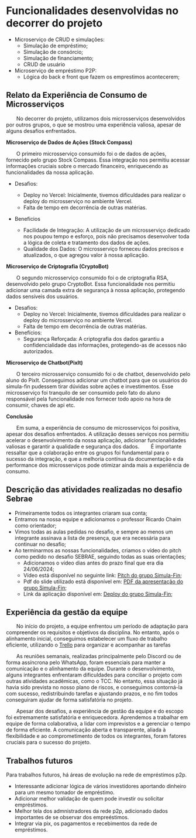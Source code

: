 # Funcionalidades desenvolvidas no decorrer do projeto

- Microserviço de CRUD e simulações:
    - Simulação de empréstimo;
    - Simulação de consórcio;
    - Simulação de financiamento;
    - CRUD de usuário
- Microserviço de empréstimo P2P:
    - Lógica do back e front que fazem os emprestimos acontecerem;

## Relato da Experiência de Consumo de Microsserviços
&emsp;&emsp;No decorrer do projeto, utilizamos dois microsserviços desenvolvidos por outros grupos, o que se mostrou uma experiência valiosa, apesar de alguns desafios enfrentados.

**Microserviço de Dados de Ações (Stock Compass)**

&emsp;&emsp;O primeiro microsserviço consumido foi o de dados de ações, fornecido pelo grupo Stock Compass. Essa integração nos permitiu acessar informações cruciais sobre o mercado financeiro, enriquecendo as funcionalidades da nossa aplicação.

- Desafios:

    - Deploy no Vercel: Inicialmente, tivemos dificuldades para realizar o deploy do microsserviço no ambiente Vercel.
    - Falta de tempo em decorrência de outras matérias.
- Beneficios
    - Facilidade de Integração: A utilização de um microsserviço dedicado nos poupou tempo e esforço, pois não precisamos desenvolver toda a lógica de coleta e tratamento dos dados de ações.
    - Qualidade dos Dados: O microsserviço forneceu dados precisos e atualizados, o que agregou valor à nossa aplicação.

**Microserviço de Criptografia (CryptoBot)**

&emsp;&emsp;O segundo microsserviço consumido foi o de criptografia RSA, desenvolvido pelo grupo CryptoBot. Essa funcionalidade nos permitiu adicionar uma camada extra de segurança à nossa aplicação, protegendo dados sensíveis dos usuários.

- Desafios:
    - Deploy no Vercel: Inicialmente, tivemos dificuldades para realizar o deploy do microsserviço no ambiente Vercel.
    - Falta de tempo em decorrência de outras matérias.
- Benefícios:
    - Segurança Reforçada: A criptografia dos dados garantiu a confidencialidade das informações, protegendo-as de acessos não autorizados.

**Microserviço de Chatbot(PixIt)**

&emsp;&emsp;O terceiro microsserviço consumido foi o de chatbot, desenvolvido pelo aluno do PixIt. Conseguimos adicionar um chatbot para que os usuários do simula-fin pudessem tirar dúvidas sobre ações e investimentos. Esse microsserviço foi tranquilo de ser consumido pelo fato do aluno responsável pela funcionalidade nos fornecer todo apoio na hora de consumir, chaves de api etc.    

**Conclusão**

&emsp;&emsp;Em suma, a experiência de consumo de microsserviços foi positiva, apesar dos desafios enfrentados. A utilização desses serviços nos permitiu acelerar o desenvolvimento da nossa aplicação, adicionar funcionalidades valiosas e garantir a qualidade e segurança dos dados.
&emsp;&emsp;É importante ressaltar que a colaboração entre os grupos foi fundamental para o sucesso da integração, e que a melhoria contínua da documentação e da performance dos microsserviços pode otimizar ainda mais a experiência de consumo.

## Descrição das atividades realizadas no desafio Sebrae

- Primeiramente todos os integrantes criaram sua  conta;
- Entramos na nossa equipe e adicionamos o professor Ricardo Chaim como orientador;
- Vimos todas as aulas pedidas no desafio, e sempre ao menos um integrante assinava a lista de presença, que era necessária para continuar no desafio;
- Ao terminarmos as nossas funcionalidades, criamos o vídeo do pitch como pedido no desafio SEBRAE, seguindo todas as suas orientações;
    - Adicionamos o vídeo dias antes do prazo final que era dia 24/06/2024;
    - Vídeo está disponível no seguinte link: [Pitch do grupo Simula-Fin](https://www.youtube.com/watch?v=CMIlVEfxVMw);
    - Pdf do slide utilizado está disponível em: [PDF da apresentação do grupo Simula-Fin](../assets/Pitch/PitchSimulaFin.pdf);
    - Link da aplicação disponível em: [Deploy do grupo Simula-Fin](https://frontend-indol-pi.vercel.app/);

## Experiência da gestão da equipe

&emsp;&emsp;No início do projeto, a equipe enfrentou um período de adaptação para compreender os requisitos e objetivos da disciplina. No entanto, após o alinhamento inicial, conseguimos estabelecer um fluxo de trabalho eficiente, utilizando o [Trello](https://trello.com/b/Pm8a7sy8/eps-simulafin) para organizar e acompanhar as tarefas

&emsp;&emsp;As reuniões semanais, realizadas principalmente pelo Discord ou de forma assíncrona pelo WhatsApp, foram essenciais para manter a comunicação e o alinhamento da equipe. Durante o desenvolvimento, alguns integrantes enfrentaram dificuldades para conciliar o projeto com outras atividades acadêmicas, como o TCC. No entanto, essa situação já havia sido prevista no nosso plano de riscos, e conseguimos contorná-la com sucesso, redistribuindo tarefas e ajustando prazos, e no fim todos conseguiram ajudar de forma satisfatória no projeto.

&emsp;&emsp;Apesar dos desafios, a experiência de gestão da equipe e do escopo foi extremamente satisfatória e enriquecedora. Aprendemos a trabalhar em equipe de forma colaborativa, a lidar com imprevistos e a gerenciar o tempo de forma eficiente. A comunicação aberta e transparente, aliada à flexibilidade e ao comprometimento de todos os integrantes, foram fatores cruciais para o sucesso do projeto.

## Trabalhos futuros

Para trabalhos futuros, há áreas de evolução na rede de empréstimos p2p.

- Interessante adicionar lógica de vários investidores aportando dinheiro para um mesmo tomador de empréstimo.
- Adicionar melhor validação de quem pode investir ou solicitar empréstimos.
- Melhor tela dos admnistradores da rede p2p, adicionado dados importantes de se observar dos empreéstimos.
- Integrar via pix, os pagamentos e recebimentos da rede de empréstimos.